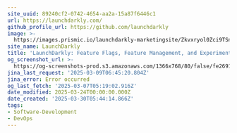 ```yaml
---
site_uuid: 89240cf2-0742-4654-aa2a-15a87f6446c1
url: https://launchdarkly.com/
github_profile_url: https://github.com/launchdarkly
image: >-
  https://images.prismic.io/launchdarkly-marketingsite/Zkvxryol0Zci9TSn_social-share-launchdarkly.jpg?ixlib=gatsbyFP&auto=format%2Ccompress%3Fauto%3Dcompress%2Cformat&fit=max
site_name: LaunchDarkly
title: 'LaunchDarkly: Feature Flags, Feature Management, and Experimentation'
og_screenshot_url: >-
  https://og-screenshots-prod.s3.amazonaws.com/1366x768/80/false/fe269158e15420f50b86a735a800322b0f66896285513f89db27efe7c0de152e.jpeg
jina_last_request: '2025-03-09T06:45:20.804Z'
jina_error: Error occurred
og_last_fetch: '2025-03-07T05:19:02.916Z'
date_modified: 2025-03-24T00:00:00.000Z
date_created: '2025-03-30T05:44:14.866Z'
tags:
- Software-Development
- DevOps
---
```












